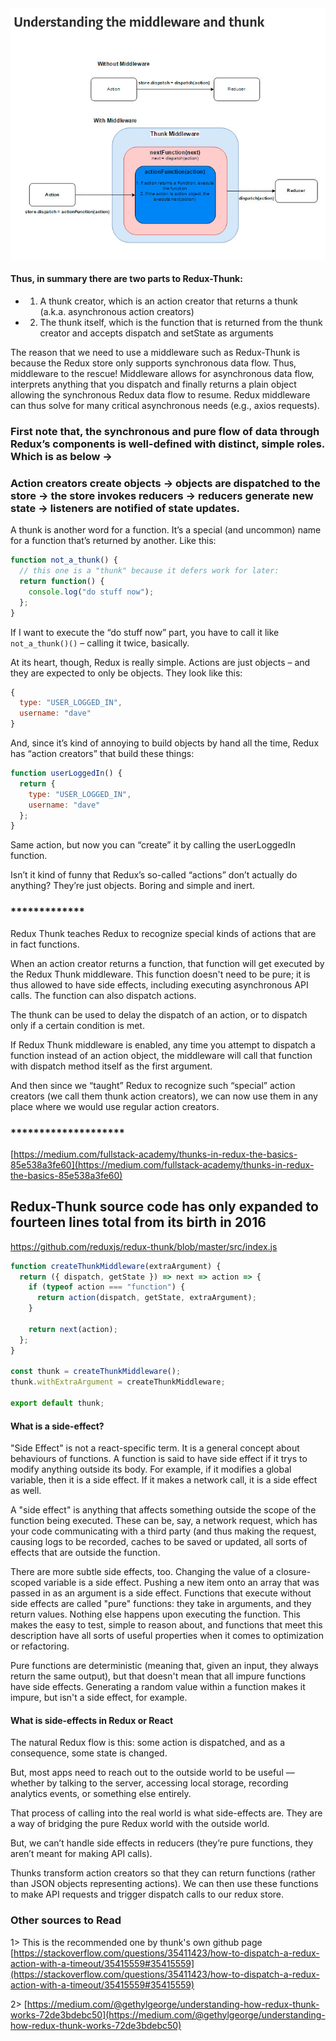 <img src="Redux-Thunk.jpeg">

#### Thus, in summary there are two parts to Redux-Thunk:

- 1. A thunk creator, which is an action creator that returns a thunk (a.k.a. asynchronous action creators)
- 2. The thunk itself, which is the function that is returned from the thunk creator and accepts dispatch and setState as arguments

The reason that we need to use a middleware such as Redux-Thunk is because the Redux store only supports synchronous data flow. Thus, middleware to the rescue! Middleware allows for asynchronous data flow, interprets anything that you dispatch and finally returns a plain object allowing the synchronous Redux data flow to resume. Redux middleware can thus solve for many critical asynchronous needs (e.g., axios requests).

### First note that, the synchronous and pure flow of data through Redux’s components is well-defined with distinct, simple roles. Which is as below ->

### Action creators create objects → objects are dispatched to the store → the store invokes reducers → reducers generate new state → listeners are notified of state updates.

A thunk is another word for a function. It’s a special (and uncommon) name for a function that’s returned by another. Like this:

```js
function not_a_thunk() {
  // this one is a "thunk" because it defers work for later:
  return function() {
    console.log("do stuff now");
  };
}
```

If I want to execute the “do stuff now” part, you have to call it like `not_a_thunk()()` – calling it twice, basically.

At its heart, though, Redux is really simple. Actions are just objects – and they are expected to only be objects. They look like this:

```js
{
  type: "USER_LOGGED_IN",
  username: "dave"
}
```

And, since it’s kind of annoying to build objects by hand all the time, Redux has “action creators” that build these things:

```js
function userLoggedIn() {
  return {
    type: "USER_LOGGED_IN",
    username: "dave"
  };
}
```

Same action, but now you can “create” it by calling the userLoggedIn function.

Isn’t it kind of funny that Redux’s so-called “actions” don’t actually do anything? They’re just objects. Boring and simple and inert.

### **\*\***\*\***\*\***\***\*\***\*\***\*\***

Redux Thunk teaches Redux to recognize special kinds of actions that are in fact functions.

When an action creator returns a function, that function will get executed by the Redux Thunk middleware. This function doesn't need to be pure; it is thus allowed to have side effects, including executing asynchronous API calls. The function can also dispatch actions.

The thunk can be used to delay the dispatch of an action, or to dispatch only if a certain condition is met.

If Redux Thunk middleware is enabled, any time you attempt to dispatch a function instead of an action object, the middleware will call that function with dispatch method itself as the first argument.

And then since we “taught” Redux to recognize such “special” action creators (we call them thunk action creators), we can now use them in any place where we would use regular action creators.

### **\*\***\*\*\*\***\*\***\*\*\*\***\*\***\*\*\*\***\*\***

[https://medium.com/fullstack-academy/thunks-in-redux-the-basics-85e538a3fe60](https://medium.com/fullstack-academy/thunks-in-redux-the-basics-85e538a3fe60)

## Redux-Thunk source code has only expanded to fourteen lines total from its birth in 2016

https://github.com/reduxjs/redux-thunk/blob/master/src/index.js

```js
function createThunkMiddleware(extraArgument) {
  return ({ dispatch, getState }) => next => action => {
    if (typeof action === "function") {
      return action(dispatch, getState, extraArgument);
    }

    return next(action);
  };
}

const thunk = createThunkMiddleware();
thunk.withExtraArgument = createThunkMiddleware;

export default thunk;
```

#### What is a side-effect?

"Side Effect" is not a react-specific term. It is a general concept about behaviours of functions. A function is said to have side effect if it trys to modify anything outside its body. For example, if it modifies a global variable, then it is a side effect. If it makes a network call, it is a side effect as well.

A "side effect" is anything that affects something outside the scope of the function being executed. These can be, say, a network request, which has your code communicating with a third party (and thus making the request, causing logs to be recorded, caches to be saved or updated, all sorts of effects that are outside the function.

There are more subtle side effects, too. Changing the value of a closure-scoped variable is a side effect. Pushing a new item onto an array that was passed in as an argument is a side effect. Functions that execute without side effects are called "pure" functions: they take in arguments, and they return values. Nothing else happens upon executing the function. This makes the easy to test, simple to reason about, and functions that meet this description have all sorts of useful properties when it comes to optimization or refactoring.

Pure functions are deterministic (meaning that, given an input, they always return the same output), but that doesn't mean that all impure functions have side effects. Generating a random value within a function makes it impure, but isn't a side effect, for example.

#### What is side-effects in Redux or React

The natural Redux flow is this: some action is dispatched, and as a consequence, some state is changed.

But, most apps need to reach out to the outside world to be useful — whether by talking to the server, accessing local storage, recording analytics events, or something else entirely.

That process of calling into the real world is what side-effects are. They are a way of bridging the pure Redux world with the outside world.

But, we can’t handle side effects in reducers (they’re pure functions, they aren’t meant for making API calls).

Thunks transform action creators so that they can return functions (rather than JSON objects representing actions). We can then use these functions to make API requests and trigger dispatch calls to our redux store.

### Other sources to Read

1> This is the recommended one by thunk's own github page
[https://stackoverflow.com/questions/35411423/how-to-dispatch-a-redux-action-with-a-timeout/35415559#35415559](https://stackoverflow.com/questions/35411423/how-to-dispatch-a-redux-action-with-a-timeout/35415559#35415559)

2> [https://medium.com/@gethylgeorge/understanding-how-redux-thunk-works-72de3bdebc50](https://medium.com/@gethylgeorge/understanding-how-redux-thunk-works-72de3bdebc50)
